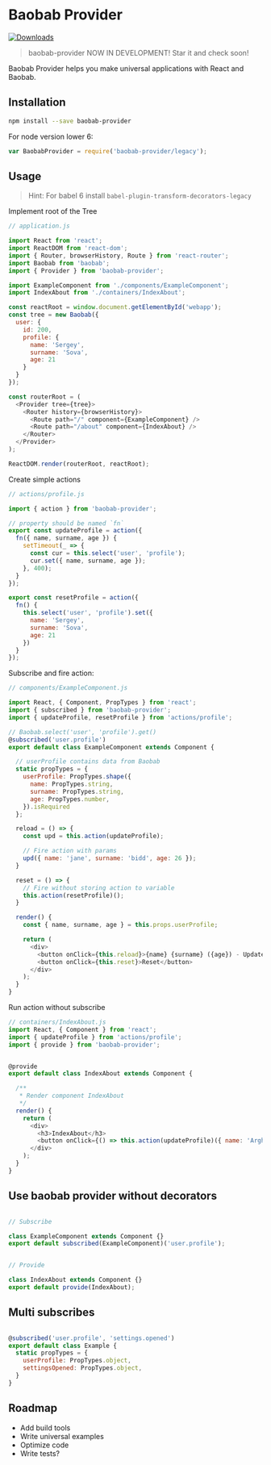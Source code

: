# Baobab Provider

[![Downloads](https://img.shields.io/npm/dm/baobab-provider.svg)](https://www.npmjs.com/package/baobab-provider)

> baobab-provider NOW IN DEVELOPMENT! Star it and check soon!

Baobab Provider helps you make universal applications with React and Baobab.

## Installation

```bash
npm install --save baobab-provider
```

For node version lower 6:

```js
var BaobabProvider = require('baobab-provider/legacy');
```


## Usage

> Hint: For babel 6 install `babel-plugin-transform-decorators-legacy`

Implement root of the Tree

```js
// application.js

import React from 'react';
import ReactDOM from 'react-dom';
import { Router, browserHistory, Route } from 'react-router';
import Baobab from 'baobab';
import { Provider } from 'baobab-provider';

import ExampleComponent from './components/ExampleComponent';
import IndexAbout from './containers/IndexAbout';

const reactRoot = window.document.getElementById('webapp');
const tree = new Baobab({
  user: {
    id: 200,
    profile: {
      name: 'Sergey',
      surname: 'Sova',
      age: 21
    }
  }
});

const routerRoot = (
  <Provider tree={tree}>
    <Router history={browserHistory}>
      <Route path="/" component={ExampleComponent} />
      <Route path="/about" component={IndexAbout} />
    </Router>
  </Provider>
);

ReactDOM.render(routerRoot, reactRoot);
```


Create simple actions

```js
// actions/profile.js

import { action } from 'baobab-provider';

// property should be named `fn`
export const updateProfile = action({
  fn({ name, surname, age }) {
    setTimeout(_ => {
      const cur = this.select('user', 'profile');
      cur.set({ name, surname, age });
    }, 400);
  }
});

export const resetProfile = action({
  fn() {
    this.select('user', 'profile').set({
      name: 'Sergey',
      surname: 'Sova',
      age: 21
    })
  }
});
```

Subscribe and fire action:

```js
// components/ExampleComponent.js

import React, { Component, PropTypes } from 'react';
import { subscribed } from 'baobab-provider';
import { updateProfile, resetProfile } from 'actions/profile';

// Baobab.select('user', 'profile').get()
@subscribed('user.profile')
export default class ExampleComponent extends Component {

  // userProfile contains data from Baobab
  static propTypes = {
    userProfile: PropTypes.shape({
      name: PropTypes.string,
      surname: PropTypes.string,
      age: PropTypes.number,
    }).isRequired
  };

  reload = () => {
    const upd = this.action(updateProfile);

    // Fire action with params
    upd({ name: 'jane', surname: 'bidd', age: 26 });
  }

  reset = () => {
    // Fire without storing action to variable
    this.action(resetProfile)();
  }

  render() {
    const { name, surname, age } = this.props.userProfile;

    return (
      <div>
        <button onClick={this.reload}>{name} {surname} ({age}) - Update</button>
        <button onClick={this.reset}>Reset</button>
      </div>
    );
  }
}
```

Run action without subscribe

```js
// containers/IndexAbout.js
import React, { Component } from 'react';
import { updateProfile } from 'actions/profile';
import { provide } from 'baobab-provider';


@provide
export default class IndexAbout extends Component {

  /**
   * Render component IndexAbout
   */
  render() {
    return (
      <div>
        <h3>IndexAbout</h3>
        <button onClick={() => this.action(updateProfile)({ name: 'Argh', surname: 'Roror', age: 561 })}>Set profile from another component</button>
      </div>
    );
  }
}

```


## Use baobab provider without decorators

```js

// Subscribe

class ExampleComponent extends Component {}
export default subscribed(ExampleComponent)('user.profile');


// Provide

class IndexAbout extends Component {}
export default provide(IndexAbout);

```

## Multi subscribes

```js

@subscribed('user.profile', 'settings.opened')
export default class Example {
  static propTypes = {
    userProfile: PropTypes.object,
    settingsOpened: PropTypes.object,
  }
}
```

## Roadmap

- Add build tools
- Write universal examples
- Optimize code
- Write tests?
